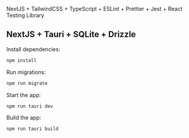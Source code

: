 NextJS + TailwindCSS + TypeScript + ESLint + Prettier + Jest + React Testing Library

## NextJS + Tauri + SQLite + Drizzle

Install dependencies:

```bash
npm install
```

Run migrations:

```bash
npm run migrate
```

Start the app:

```bash
npm run tauri dev
```

Build the app:

```bash
npm run tauri build
```


